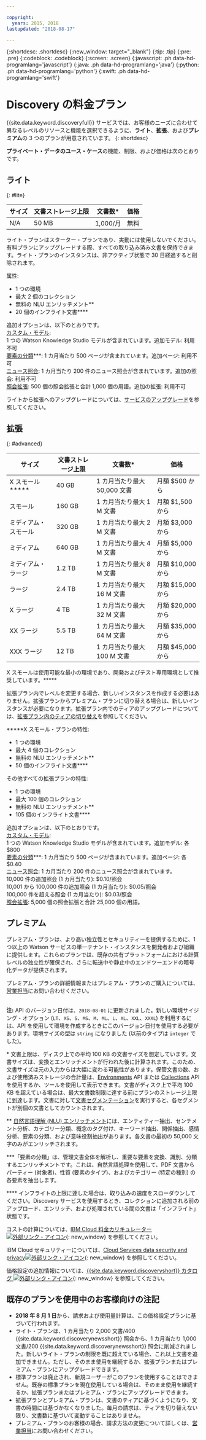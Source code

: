 ```yaml
---

copyright:
  years: 2015, 2018
lastupdated: "2018-08-17"

---
```


{:shortdesc: .shortdesc}
{:new_window: target="_blank"}
{:tip: .tip}
{:pre: .pre}
{:codeblock: .codeblock}
{:screen: .screen}
{:javascript: .ph data-hd-programlang='javascript'}
{:java: .ph data-hd-programlang='java'}
{:python: .ph data-hd-programlang='python'}
{:swift: .ph data-hd-programlang='swift'}

# Discovery の料金プラン

{{site.data.keyword.discoveryfull}} サービスでは、お客様のニーズに合わせて異なるレベルのリソースと機能を選択できるように、**ライト**、**拡張**、および**プレミアム**の 3 つのプランが用意されています。
{: shortdesc}

**プライベート・データのユース・ケース**の機能、制限、および価格は次のとおりです。

## ライト
{: #lite}

サイズ | 文書ストレージ上限 | 文書数\* | 価格 
------ | ------ | ------ | ------  
N/A | 50 MB | 1,000/月 | 無料 

ライト・プランはスターター・プランであり、実動には使用しないでください。有料プランにアップグレードする際、すべての取り込み済み文書を保持できます。ライト・プランのインスタンスは、非アクティブ状態で 30 日経過すると削除されます。 

属性:
- 1 つの環境
- 最大 2 個のコレクション
- 無料の NLU エンリッチメント\*\*
- 20 個のインフライト文書\*\*\*\* 

追加オプションは、以下のとおりです。<br> [カスタム・モデル](/docs/services/discovery/integrate-wks.html#integrating-your-custom-model):<br>
1 つの Watson Knowledge Studio モデルが含まれています。追加モデル: 利用不可<br>[要素の分類](/docs/services/discovery/element-classification.html)\*\*\*:
1 カ月当たり 500 ページが含まれています。追加ページ: 利用不可<br>[ニュース照会](/docs/services/discovery/watson-discovery-news.html):
1 カ月当たり 200 件のニュース照会が含まれています。追加の照会: 利用不可<br>[照会拡張](/docs/services/discovery/using.html#query-expansion):
500 個の照会拡張と合計 1,000 個の用語。追加の拡張: 利用不可

ライトから拡張へのアップグレードについては、[サービスのアップグレード](/docs/services/discovery/upgrading.html#service)を参照してください。

## 拡張
{: #advanced}

サイズ | 文書ストレージ上限 | 文書数\* | 価格 
------ | ------ | ------ | ------ 
X スモール\*\*\*\*\* | 40 GB | 1 カ月当たり最大 50,000 文書 | 月額 $500 から  
スモール | 160 GB | 1 カ月当たり最大 1 M 文書 | 月額 $1,500 から  
ミディアム・スモール | 320 GB | 1 カ月当たり最大 2 M 文書 | 月額 $3,000 から  
ミディアム| 640 GB | 1 カ月当たり最大 4 M 文書 | 月額 $5,000 から  
ミディアム・ラージ | 1.2 TB | 1 カ月当たり最大 8 M 文書 | 月額 $10,000 から  
ラージ| 2.4 TB | 1 カ月当たり最大 16 M 文書 | 月額 $15,000 から  
X ラージ| 4 TB | 1 カ月当たり最大 32 M 文書 | 月額 $20,000 から  
XX ラージ | 5.5 TB | 1 カ月当たり最大 64 M 文書 | 月額 $35,000 から  
XXX ラージ | 12 TB | 1 カ月当たり最大 100 M 文書 | 月額 $45,000 から  

X スモールは使用可能な最小の環境であり、開発およびテスト専用環境として推奨しています。\*\*\*\*\*

拡張プラン内でレベルを変更する場合、新しいインスタンスを作成する必要はありません。拡張プランからプレミアム・プランに切り替える場合は、新しいインスタンスが必要になります。拡張プラン内でのティアのアップグレードについては、[拡張プラン内のティアの切り替え](/docs/services/discovery/upgrading.html#advanced)を参照してください。

\*\*\*\*\*X スモール・プランの特性: 
- 1 つの環境
- 最大 4 個のコレクション
- 無料の NLU エンリッチメント\*\*
- 50 個のインフライト文書\*\*\*\*

その他すべての拡張プランの特性:
- 1 つの環境
- 最大 100 個のコレクション
- 無料の NLU エンリッチメント\*\*
- 105 個のインフライト文書\*\*\*\*

追加オプションは、以下のとおりです。<br> [カスタム・モデル](/docs/services/discovery/integrate-wks.html#integrating-your-custom-model):<br>
1 つの Watson Knowledge Studio モデルが含まれています。追加モデル: 各 $800<br>[要素の分類](/docs/services/discovery/element-classification.html)\*\*\*:
1 カ月当たり 500 ページが含まれています。追加ページ: 各 $0.40<br>[ニュース照会](/docs/services/discovery/watson-discovery-news.html):
1 カ月当たり 200 件のニュース照会が含まれています。  
10,000 件の追加照会 (1 カ月当たり): $0.10/照会<br>
10,001 から 100,000 件の追加照会 (1 カ月当たり): $0.05/照会<br>
100,000 件を超える照会 (1 カ月当たり): $0.03/照会<br>
[照会拡張](/docs/services/discovery/using.html#query-expansion):
5,000 個の照会拡張と合計 25,000 個の用語。

## プレミアム
   
プレミアム・プランは、より高い独立性とセキュリティーを提供するために、1 つ以上の Watson サービスの単一テナント・インスタンスを開発者および組織に提供します。これらのプランでは、既存の共有プラットフォームにおける計算レベルの独立性が確保され、さらに転送中や静止中のエンドツーエンドの暗号化データが提供されます。 

プレミアム・プランの詳細情報またはプレミアム・プランのご購入については、[営業担当](https://ibm.biz/contact-wdc-premium)にお問い合わせください。 
<br>
<br> 

**注:** API のバージョン日付は、`2018-08-01` に更新されました。新しい環境サイジング・オプション (`LT`、`XS`、`S`、`MS`、`M`、`ML`、`L`、`XL`、`XXL`、`XXXL`) を利用するには、API を使用して環境を作成するときにこのバージョン日付を使用する必要があります。環境サイズの型は `string` になりました (以前のタイプは `integer` でした)。

\* 文書上限は、ディスク上での平均 100 KB の文書サイズを想定しています。文書サイズは、変換とエンリッチメントが行われた後に計算されます。このため、文書サイズは元の入力からは大幅に変わる可能性があります。保管文書の数、および使用済みストレージの合計量は、[Environments](https://www.ibm.com/watson/developercloud/discovery/api/v1/curl.html?curl#environments-api) API または [Collections](https://www.ibm.com/watson/developercloud/discovery/api/v1/curl.html?curl#collections-api) API を使用するか、ツールを使用して表示できます。文書がディスク上で平均 100 KB を超えている場合は、最大文書数制限に達する前にプランのストレージ上限に到達します。文書に対して[文書セグメンテーション](https://console.bluemix.net/docs/services/discovery/building.html#doc-segmentation)を実行すると、各セグメントが別個の文書としてカウントされます。

\*\* [自然言語理解 (NLU) エンリッチメント](https://console.bluemix.net/docs/services/discovery/building.html#adding-enrichments)には、エンティティー抽出、センチメント分析、カテゴリー分類、概念のタグ付け、キーワード抽出、関係抽出、感情分析、要素の分類、および意味役割抽出があります。各文書の最初の 50,000 文字のみがエンリッチされます。 

\*\*\*「要素の分類」は、管理文書全体を解析し、重要な要素を変換、識別、分類するエンリッチメントです。これは、自然言語処理を使用して、PDF 文書からパーティー (対象者)、性質 (要素のタイプ)、およびカテゴリー (特定の種別) の各要素を抽出します。

\*\*\*\* インフライトの上限に達した場合は、取り込みの速度をスローダウンしてください。Discovery サービスを使用するとき、コレクションに追加される前のアップロード、エンリッチ、および処理されている間の文書は「インフライト」状態です。

コストの計算については、[IBM Cloud 料金カリキュレーター ![外部リンク・アイコン](../../icons/launch-glyph.svg "外部リンク・アイコン")](https://console.bluemix.net/pricing/platform/watson){: new_window} を参照してください。

IBM Cloud セキュリティーについては、[Cloud Services data security and privacy![外部リンク・アイコン](../../icons/launch-glyph.svg "外部リンク・アイコン")](https://www.ibm.com/software/sla/sladb.nsf/sla/csdsp?OpenDocument){: new_window} を参照してください。

価格設定の追加情報については、[{{site.data.keyword.discoveryshort}} カタログ ![外部リンク・アイコン](../../icons/launch-glyph.svg "外部リンク・アイコン")](https://console.bluemix.net/catalog/services/discovery){: new_window} を参照してください。

## 既存のプランを使用中のお客様向けの注記

- **2018 年 8 月 1 日**から、請求および使用量計算は、この価格設定プランに基づいて行われます。
- ライト・プランは、1 カ月当たり 2,000 文書/400 {{site.data.keyword.discoverynewsshort}} 照会から、1 カ月当たり 1,000 文書/200 {{site.data.keyword.discoverynewsshort}} 照会に削減されました。新しいライト・プランの制限を既に超えている場合、これ以上文書を追加できません。ただし、そのまま使用を継続するか、拡張プランまたはプレミアム・プランにアップグレードできます。
- 標準プランは廃止され、新規ユーザーがこのプランを使用することはできません。既存の標準プランを現在使用している場合は、そのまま使用を継続するか、拡張プランまたはプレミアム・プランにアップグレードできます。
- 拡張プランとプレミアム・プランは、文書のティアに基づくようになり、文書の時間には基づかなくなりました。毎月の請求は、ティアを切り替えない限り、文書数に基づいて変動することはありません。
- プレミアム・プランのお客様の場合、請求方法の変更について詳しくは、[営業担当](https://ibm.biz/contact-wdc-premium)にお問い合わせください。	
